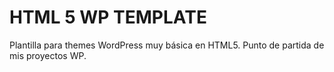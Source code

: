 HTML 5 WP TEMPLATE
=============

Plantilla para themes WordPress muy básica en HTML5. Punto de partida de mis proyectos WP.